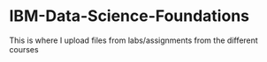 # IBM-Data-Science-Foundations
This is where I upload files from labs/assignments from the different courses
